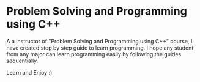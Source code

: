 # Problem Solving and Programming using C++

A a instructor of "Problem Solving and Programming using C++" course,
I have created step by step guide to learn programming.
I hope any student from any major can learn programming easily by following the guides sequentially.

Learn and Enjoy :)